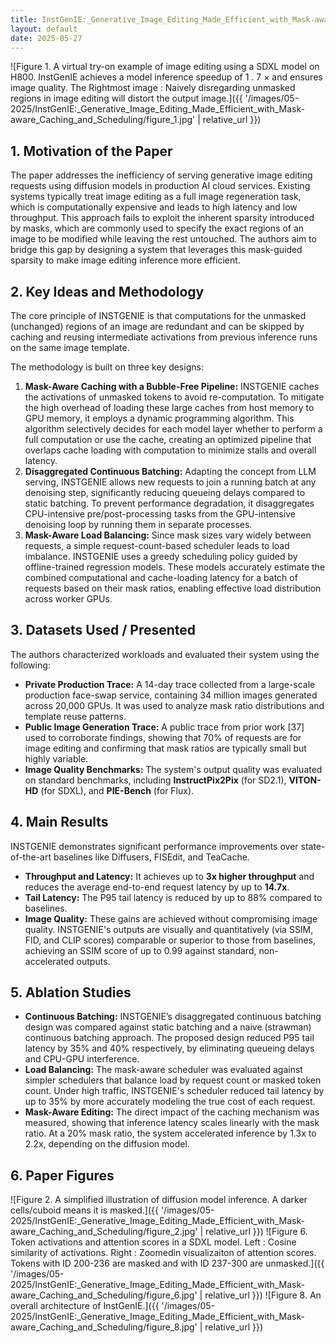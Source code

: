 ```yaml
---
title: InstGenIE:_Generative_Image_Editing_Made_Efficient_with_Mask-aware_Caching_and_Scheduling
layout: default
date: 2025-05-27
---
```

![Figure 1. A virtual try-on example of image editing using a SDXL model on H800. InstGenIE achieves a model inference speedup of 1 . 7 × and ensures image quality. The Rightmost image : Naively disregarding unmasked regions in image editing will distort the output image.]({{ '/images/05-2025/InstGenIE:_Generative_Image_Editing_Made_Efficient_with_Mask-aware_Caching_and_Scheduling/figure_1.jpg' | relative_url }})
## 1. Motivation of the Paper
The paper addresses the inefficiency of serving generative image editing requests using diffusion models in production AI cloud services. Existing systems typically treat image editing as a full image regeneration task, which is computationally expensive and leads to high latency and low throughput. This approach fails to exploit the inherent sparsity introduced by masks, which are commonly used to specify the exact regions of an image to be modified while leaving the rest untouched. The authors aim to bridge this gap by designing a system that leverages this mask-guided sparsity to make image editing inference more efficient.

## 2. Key Ideas and Methodology
The core principle of INSTGENIE is that computations for the unmasked (unchanged) regions of an image are redundant and can be skipped by caching and reusing intermediate activations from previous inference runs on the same image template.

The methodology is built on three key designs:
1.  **Mask-Aware Caching with a Bubble-Free Pipeline:** INSTGENIE caches the activations of unmasked tokens to avoid re-computation. To mitigate the high overhead of loading these large caches from host memory to GPU memory, it employs a dynamic programming algorithm. This algorithm selectively decides for each model layer whether to perform a full computation or use the cache, creating an optimized pipeline that overlaps cache loading with computation to minimize stalls and overall latency.
2.  **Disaggregated Continuous Batching:** Adapting the concept from LLM serving, INSTGENIE allows new requests to join a running batch at any denoising step, significantly reducing queueing delays compared to static batching. To prevent performance degradation, it disaggregates CPU-intensive pre/post-processing tasks from the GPU-intensive denoising loop by running them in separate processes.
3.  **Mask-Aware Load Balancing:** Since mask sizes vary widely between requests, a simple request-count-based scheduler leads to load imbalance. INSTGENIE uses a greedy scheduling policy guided by offline-trained regression models. These models accurately estimate the combined computational and cache-loading latency for a batch of requests based on their mask ratios, enabling effective load distribution across worker GPUs.

## 3. Datasets Used / Presented
The authors characterized workloads and evaluated their system using the following:
*   **Private Production Trace:** A 14-day trace collected from a large-scale production face-swap service, containing 34 million images generated across 20,000 GPUs. It was used to analyze mask ratio distributions and template reuse patterns.
*   **Public Image Generation Trace:** A public trace from prior work [37] used to corroborate findings, showing that 70% of requests are for image editing and confirming that mask ratios are typically small but highly variable.
*   **Image Quality Benchmarks:** The system's output quality was evaluated on standard benchmarks, including **InstructPix2Pix** (for SD2.1), **VITON-HD** (for SDXL), and **PIE-Bench** (for Flux).

## 4. Main Results
INSTGENIE demonstrates significant performance improvements over state-of-the-art baselines like Diffusers, FISEdit, and TeaCache.
*   **Throughput and Latency:** It achieves up to **3x higher throughput** and reduces the average end-to-end request latency by up to **14.7x**.
*   **Tail Latency:** The P95 tail latency is reduced by up to 88% compared to baselines.
*   **Image Quality:** These gains are achieved without compromising image quality. INSTGENIE's outputs are visually and quantitatively (via SSIM, FID, and CLIP scores) comparable or superior to those from baselines, achieving an SSIM score of up to 0.99 against standard, non-accelerated outputs.

## 5. Ablation Studies
*   **Continuous Batching:** INSTGENIE’s disaggregated continuous batching design was compared against static batching and a naive (strawman) continuous batching approach. The proposed design reduced P95 tail latency by 35% and 40% respectively, by eliminating queueing delays and CPU-GPU interference.
*   **Load Balancing:** The mask-aware scheduler was evaluated against simpler schedulers that balance load by request count or masked token count. Under high traffic, INSTGENIE's scheduler reduced tail latency by up to 35% by more accurately modeling the true cost of each request.
*   **Mask-Aware Editing:** The direct impact of the caching mechanism was measured, showing that inference latency scales linearly with the mask ratio. At a 20% mask ratio, the system accelerated inference by 1.3x to 2.2x, depending on the diffusion model.

## 6. Paper Figures
![Figure 2. A simplified illustration of diffusion model inference. A darker cells/cuboid means it is masked.]({{ '/images/05-2025/InstGenIE:_Generative_Image_Editing_Made_Efficient_with_Mask-aware_Caching_and_Scheduling/figure_2.jpg' | relative_url }})
![Figure 6. Token activations and attention scores in a SDXL model. Left : Cosine similarity of activations. Right : Zoomedin visualizaiton of attention scores. Tokens with ID 200-236 are masked and with ID 237-300 are unmasked.]({{ '/images/05-2025/InstGenIE:_Generative_Image_Editing_Made_Efficient_with_Mask-aware_Caching_and_Scheduling/figure_6.jpg' | relative_url }})
![Figure 8. An overall architecture of InstGenIE.]({{ '/images/05-2025/InstGenIE:_Generative_Image_Editing_Made_Efficient_with_Mask-aware_Caching_and_Scheduling/figure_8.jpg' | relative_url }})
